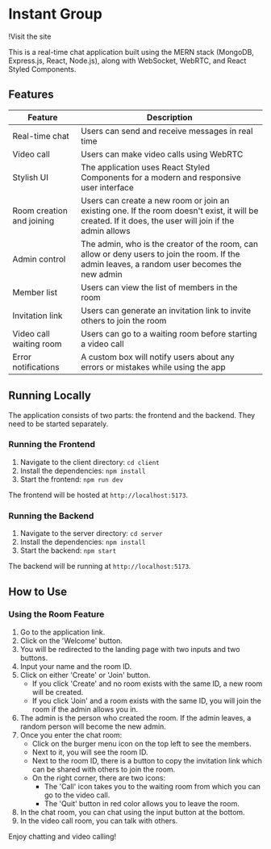 # Instant Group

!Visit the site

This is a real-time chat application built using the MERN stack (MongoDB, Express.js, React, Node.js), along with WebSocket, WebRTC, and React Styled Components.

## Features

| Feature | Description |
|---------|-------------|
| Real-time chat | Users can send and receive messages in real time |
| Video call | Users can make video calls using WebRTC |
| Stylish UI | The application uses React Styled Components for a modern and responsive user interface |
| Room creation and joining | Users can create a new room or join an existing one. If the room doesn't exist, it will be created. If it does, the user will join if the admin allows |
| Admin control | The admin, who is the creator of the room, can allow or deny users to join the room. If the admin leaves, a random user becomes the new admin |
| Member list | Users can view the list of members in the room |
| Invitation link | Users can generate an invitation link to invite others to join the room |
| Video call waiting room | Users can go to a waiting room before starting a video call |
| Error notifications | A custom box will notify users about any errors or mistakes while using the app |

## Running Locally

The application consists of two parts: the frontend and the backend. They need to be started separately.

### Running the Frontend

1. Navigate to the client directory: `cd client`
2. Install the dependencies: `npm install`
3. Start the frontend: `npm run dev`

The frontend will be hosted at `http://localhost:5173`.

### Running the Backend

1. Navigate to the server directory: `cd server`
2. Install the dependencies: `npm install`
3. Start the backend: `npm start`

The backend will be running at `http://localhost:5173`.

## How to Use

### Using the Room Feature

1. Go to the application link.
2. Click on the 'Welcome' button.
3. You will be redirected to the landing page with two inputs and two buttons.
4. Input your name and the room ID.
5. Click on either 'Create' or 'Join' button.
    - If you click 'Create' and no room exists with the same ID, a new room will be created.
    - If you click 'Join' and a room exists with the same ID, you will join the room if the admin allows you in.
6. The admin is the person who created the room. If the admin leaves, a random person will become the new admin.
7. Once you enter the chat room:
    - Click on the burger menu icon on the top left to see the members.
    - Next to it, you will see the room ID.
    - Next to the room ID, there is a button to copy the invitation link which can be shared with others to join the room.
    - On the right corner, there are two icons:
        - The 'Call' icon takes you to the waiting room from which you can go to the video call.
        - The 'Quit' button in red color allows you to leave the room.
8. In the chat room, you can chat using the input button at the bottom.
9. In the video call room, you can talk with others.

Enjoy chatting and video calling!
